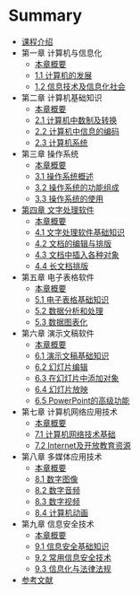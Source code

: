 # Summary

* [课程介绍](README.md)
* 第一章 计算机与信息化
  * [本章概要](ben-zhang-gai-yao-1.md)
  * [1.1 计算机的发展](11-ji-suan-ji-de-fa-zhan.md)
  * [1.2 信息技术及信息化社会](12-xin-xi-ji-zhu-ji-xin-xi-hua-she-hui.md)
* 第二章 计算机基础知识
  * [本章概要](ben-zhang-gai-yao-2.md)
  * [2.1 计算机中数制及转换](21-ji-suan-ji-zhong-shu-zhi-ji-zhuan-huan.md)
  * [2.2 计算机中信息的编码](22-ji-suan-ji-zhong-xin-xi-de-bian-ma.md)
  * [2.3 计算机系统](23-ji-suan-ji-xi-tong.md)
* 第三章 操作系统
  * [本章概要](ben-zhang-gai-yao-3.md)
  * [3.1 操作系统概述](31-cao-zuo-xi-tong-gai-shu.md)
  * [3.2 操作系统的功能组成](32-cao-zuo-xi-tong-de-gong-neng-zu-cheng.md)
  * [3.3 操作系统的使用](33-cao-zuo-xi-tong-de-shi-yong.md)
* [第四章 文字处理软件](di-si-zhang-wen-zi-chu-li-ruan-jian.md)
  * [本章概要](ben-zhang-gai-yao-4.md)
  * [4.1 文字处理软件基础知识](41-wen-zi-chu-li-ruan-jian-ji-chu-zhi-shi.md)
  * [4.2 文档的编辑与排版](42-wen-dang-de-bian-ji-yu-pai-ban.md)
  * [4.3 文档中插入各种对象](43-wen-dang-zhong-cha-ru-ge-zhong-dui-xiang.md)
  * [4.4 长文档排版](44-chang-wen-dang-pai-ban.md)
* 第五章 电子表格软件
  * [本章概要](ben-zhang-gai-yao-5.md)
  * [5.1 电子表格基础知识](51-dian-zi-biao-ge-ji-chu-zhi-shi.md)
  * [5.2 数据分析和处理](52-shu-ju-fen-xi-he-chu-li.md)
  * [5.3 数据图表化](53-shu-ju-tu-biao-hua.md)
* 第六章 演示文稿软件
  * [本章概要](ben-zhang-gai-yao-6.md)
  * [6.1 演示文稿基础知识](61-yan-shi-wen-gao-ji-chu-zhi-shi.md)
  * [6.2 幻灯片编辑](62-huan-deng-pian-bian-ji.md)
  * [6.3 在幻灯片中添加对象](63-zai-huan-deng-pian-zhong-tian-jia-dui-xiang.md)
  * [6.4 幻灯片放映](64-huan-deng-pian-fang-ying.md)
  * [6.5 PowerPoint的高级功能](65-powerpointde-gao-ji-gong-neng.md)
* 第七章 计算机网络应用技术
  * [本章概要](ben-zhang-gai-yao-7.md)
  * [7.1 计算机网络技术基础](71-ji-suan-ji-wang-luo-ji-zhu-ji-chu.md)
  * [7.2 Internet及开放教育资源](72-internetji-kai-fang-jiao-yu-zi-yuan.md)
* 第八章 多媒体应用技术
  * [本章概要](ben-zhang-gai-yao-8.md)
  * [8.1 数字图像](81-shu-zi-tu-xiang.md)
  * [8.2 数字音频](82-shu-zi-yin-pin.md)
  * [8.3 数字视频](83-shu-zi-shi-pin.md)
  * [8.4 计算机动画](84-ji-suan-ji-dong-hua.md)
* 第九章 信息安全技术
  * [本章概要](ben-zhang-gai-yao-9.md)
  * [9.1 信息安全基础知识](91-xin-xi-an-quan-ji-chu-zhi-shi.md)
  * [9.2 常用信息安全技术](92-chang-yong-xin-xi-an-quan-ji-zhu.md)
  * [9.3 信息化与法律法规](93-xin-xi-hua-yu-fa-lv-fa-gui.md)
* [参考文献](can-kao-wen-xian.md)

